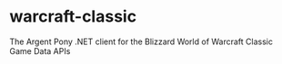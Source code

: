# warcraft-classic
The Argent Pony .NET client for the Blizzard World of Warcraft Classic Game Data APIs
